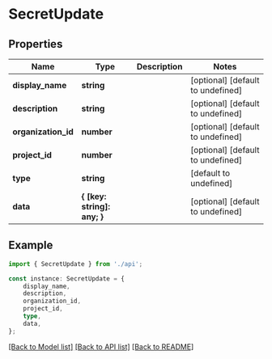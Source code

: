 # SecretUpdate


## Properties

Name | Type | Description | Notes
------------ | ------------- | ------------- | -------------
**display_name** | **string** |  | [optional] [default to undefined]
**description** | **string** |  | [optional] [default to undefined]
**organization_id** | **number** |  | [optional] [default to undefined]
**project_id** | **number** |  | [optional] [default to undefined]
**type** | **string** |  | [default to undefined]
**data** | **{ [key: string]: any; }** |  | [optional] [default to undefined]

## Example

```typescript
import { SecretUpdate } from './api';

const instance: SecretUpdate = {
    display_name,
    description,
    organization_id,
    project_id,
    type,
    data,
};
```

[[Back to Model list]](../README.md#documentation-for-models) [[Back to API list]](../README.md#documentation-for-api-endpoints) [[Back to README]](../README.md)
